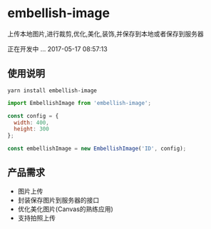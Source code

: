 # embellish-image
上传本地图片,进行裁剪,优化,美化,装饰,并保存到本地或者保存到服务器

正在开发中 ... 2017-05-17 08:57:13

## 使用说明
```
yarn install embellish-image
```

```js
import EmbellishImage from 'embellish-image';

const config = {
  width: 400,
  height: 300
};

const embellishImage = new EmbellishImage('ID', config);
```

## 产品需求
- 图片上传
- 封装保存图片到服务器的接口
- 优化美化图片(Canvas的熟练应用)
- 支持拍照上传